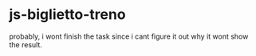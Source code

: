 # js-biglietto-treno
probably, i wont finish the task since i cant figure it out why it wont show the result.
